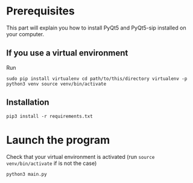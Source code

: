 # Prerequisites

This part will explain you how to install PyQt5 and PyQt5-sip installed on your computer.

## If you use a virtual environment

Run

`sudo pip install virtualenv
cd path/to/this/directory
virtualenv -p python3 venv
source venv/bin/activate`

## Installation

`pip3 install -r requirements.txt`

# Launch the program

Check that your virtual environment is activated (run `source venv/bin/activate` if is not the case)

`python3 main.py`
